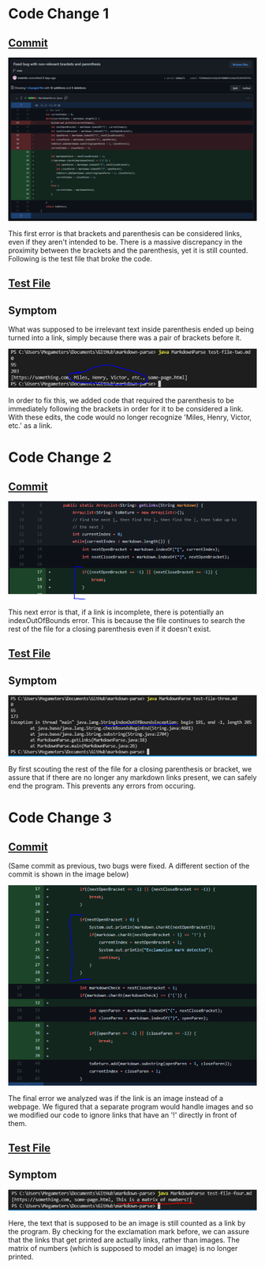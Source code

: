 # Code Change 1

## [Commit](https://github.com/msimitz/markdown-parse/commit/75564bd2efcb5dc8f590007e114a74234f45f97e)

![Image](2CSE15Lab1.PNG)

This first error is that brackets and parenthesis can be considered links, even if they aren't intended to be. There is a massive discrepancy in the proximity between the brackets and the parenthesis, yet it is still counted. Following is the test file that broke the code.

## [Test File](test-file-two.md)

## Symptom

What was supposed to be irrelevant text inside parenthesis ended up being turned into a link, simply because there was a pair of brackets before it.

![Image](2CSE15Lab2.PNG)

In order to fix this, we added code that required the parenthesis to be immediately following the brackets in order for it to be considered a link. With these edits, the code would no longer recognize 'Miles, Henry, Victor, etc.' as a link.

# Code Change 2

## [Commit](https://github.com/msimitz/markdown-parse/commit/c7d765f83ecdcd05fa099515d66eccbade8e3760)

![Image](2CSE15Lab3.PNG)

This next error is that, if a link is incomplete, there is potentially an indexOutOfBounds error. This is because the file continues to search the rest of the file for a closing parenthesis even if it doesn't exist.

## [Test File](test-file-three.md)

## Symptom

![Image](2CSE15Lab4.PNG)

By first scouting the rest of the file for a closing parenthesis or bracket, we assure that if there are no longer any markdown links present, we can safely end the program. This prevents any errors from occuring.

# Code Change 3

## [Commit](https://github.com/msimitz/markdown-parse/commit/c7d765f83ecdcd05fa099515d66eccbade8e3760)

(Same commit as previous, two bugs were fixed. A different section of the commit is shown in the image below)

![Image](2CSE15Lab5.PNG)

The final error we analyzed was if the link is an image instead of a webpage. We figured that a separate program would handle images and so we modified our code to ignore links that have an '!' directly in front of them.

## [Test File](test-file-four.md)

## Symptom

![Image](2CSE15Lab6.PNG)

Here, the text that is supposed to be an image is still counted as a link by the program. By checking for the exclamation mark before, we can assure that the links that get printed are actually links, rather than images. The matrix of numbers (which is supposed to model an image) is no longer printed.